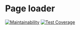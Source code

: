 # Page loader

[![Maintainability](https://api.codeclimate.com/v1/badges/c74b72d6ad9d2146705c/maintainability)](https://codeclimate.com/github/mascai/python-project-lvl3/maintainability)
[![Test Coverage](https://api.codeclimate.com/v1/badges/c74b72d6ad9d2146705c/test_coverage)](https://codeclimate.com/github/mascai/python-project-lvl3/test_coverage)
